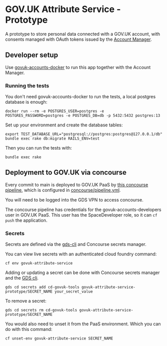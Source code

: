 # GOV.UK Attribute Service - Prototype

A prototype to store personal data connected with a GOV.UK account, with consents managed with OAuth tokens issued by the [Account Manager](https://github.com/alphagov/govuk-account-manager-prototype).

## Developer setup

Use [govuk-accounts-docker](https://github.com/alphagov/govuk-accounts-docker) to run this app together with the Account Manager.

### Running the tests

You don't need govuk-accounts-docker to run the tests, a local postgres database is enough:

```
docker run --rm -e POSTGRES_USER=postgres -e POSTGRES_PASSWORD=postgres -e POSTGRES_DB=db -p 5432:5432 postgres:13
```

Set up your environment and create the database tables:

```
export TEST_DATABASE_URL="postgresql://postgres:postgres@127.0.0.1/db"
bundle exec rake db:migrate RAILS_ENV=test
```

Then you can run the tests with:

```
bundle exec rake
```

## Deployment to GOV.UK via concourse

Every commit to main is deployed to GOV.UK PaaS by [this concourse pipeline](https://cd.gds-reliability.engineering/teams/govuk-tools/pipelines/govuk-attribute-service-prototype), which is configured in [concourse/pipeline.yml](/concourse/pipeline.yml).

You will need to be logged into the GDS VPN to access concourse.

The concourse pipeline has credentials for the govuk-accounts-developers user in GOV.UK PaaS. This user has the SpaceDeveloper role, so it can `cf push` the application.

### Secrets

Secrets are defined via the [gds-cli](https://github.com/alphagov/gds-cli) and Concourse secrets manager.

You can view live secrets with an authenticated cloud foundry command:

```
cf env govuk-attribute-service
```

Adding or updating a secret can be done with Concourse secrets manager and the [GDS cli](https://docs.publishing.service.gov.uk/manual/get-started.html#3-install-gds-tooling).

```
gds cd secrets add cd-govuk-tools govuk-attribute-service-prototype/SECRET_NAME your_secret_value
```

To remove a secret:

```
gds cd secrets rm cd-govuk-tools govuk-attribute-service-prototype/SECRET_NAME
```

You would also need to unset it from the PaaS environment. Which you can do with this command:

```
cf unset-env govuk-attribute-service SECRET_NAME
```
